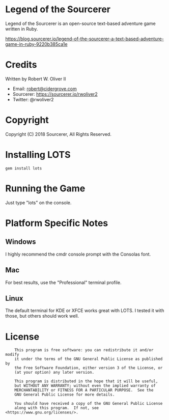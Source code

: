 # Legend of the Sourcerer

Legend of the Sourcerer is an open-source text-based adventure game written in Ruby.

https://blog.sourcerer.io/legend-of-the-sourcerer-a-text-based-adventure-game-in-ruby-9220b385ca1e

# Credits 
Written by Robert W. Oliver II

* Email: robert@cidergrove.com
* Sourcerer: https://sourcerer.io/rwoliver2
* Twitter: @rwoliver2

# Copyright

Copyright (C) 2018 Sourcerer, All Rights Reserved.

# Installing LOTS

```
gem install lots
```

# Running the Game

Just type "lots" on the console.

# Platform Specific Notes

## Windows

I highly recommend the cmdr console prompt with the Consolas font.

## Mac

For best results, use the "Professional" terminal profile.

## Linux

The default terminal for KDE or XFCE works great with LOTS. I tested it with those, but others should work well.

# License

```
    This program is free software: you can redistribute it and/or modify
    it under the terms of the GNU General Public License as published by
    the Free Software Foundation, either version 3 of the License, or
    (at your option) any later version.

    This program is distributed in the hope that it will be useful,
    but WITHOUT ANY WARRANTY; without even the implied warranty of
    MERCHANTABILITY or FITNESS FOR A PARTICULAR PURPOSE.  See the
    GNU General Public License for more details.

    You should have received a copy of the GNU General Public License
    along with this program.  If not, see <https://www.gnu.org/licenses/>.
```
